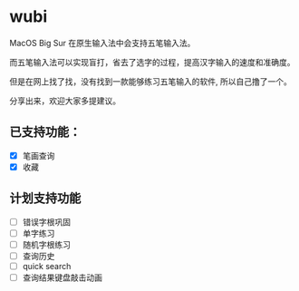 # wubi
MacOS Big Sur 在原生输入法中会支持五笔输入法。

而五笔输入法可以实现盲打，省去了选字的过程，提高汉字输入的速度和准确度。

但是在网上找了找，没有找到一款能够练习五笔输入的软件, 所以自己撸了一个。

分享出来，欢迎大家多提建议。

## 已支持功能：
- [x] 笔画查询
- [x] 收藏
## 计划支持功能
- [ ] 错误字根巩固
- [ ] 单字练习
- [ ] 随机字根练习
- [ ] 查询历史
- [ ] quick search
- [ ] 查询结果键盘敲击动画

